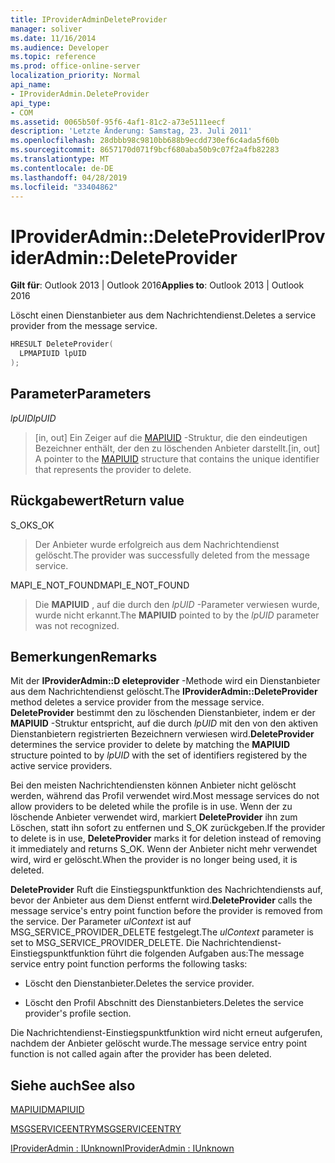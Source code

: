 ```yaml
---
title: IProviderAdminDeleteProvider
manager: soliver
ms.date: 11/16/2014
ms.audience: Developer
ms.topic: reference
ms.prod: office-online-server
localization_priority: Normal
api_name:
- IProviderAdmin.DeleteProvider
api_type:
- COM
ms.assetid: 0065b50f-95f6-4af1-81c2-a73e5111eecf
description: 'Letzte Änderung: Samstag, 23. Juli 2011'
ms.openlocfilehash: 28dbbb98c9810bb688b9ecdd730ef6c4ada5f60b
ms.sourcegitcommit: 8657170d071f9bcf680aba50b9c07f2a4fb82283
ms.translationtype: MT
ms.contentlocale: de-DE
ms.lasthandoff: 04/28/2019
ms.locfileid: "33404862"
---
```

# <a name="iprovideradmindeleteprovider"></a><span data-ttu-id="d9683-103">IProviderAdmin::DeleteProvider</span><span class="sxs-lookup"><span data-stu-id="d9683-103">IProviderAdmin::DeleteProvider</span></span>

  
  
<span data-ttu-id="d9683-104">**Gilt für**: Outlook 2013 | Outlook 2016</span><span class="sxs-lookup"><span data-stu-id="d9683-104">**Applies to**: Outlook 2013 | Outlook 2016</span></span> 
  
<span data-ttu-id="d9683-105">Löscht einen Dienstanbieter aus dem Nachrichtendienst.</span><span class="sxs-lookup"><span data-stu-id="d9683-105">Deletes a service provider from the message service.</span></span>
  
```cpp
HRESULT DeleteProvider(
  LPMAPIUID lpUID
);
```

## <a name="parameters"></a><span data-ttu-id="d9683-106">Parameter</span><span class="sxs-lookup"><span data-stu-id="d9683-106">Parameters</span></span>

 <span data-ttu-id="d9683-107">_lpUID_</span><span class="sxs-lookup"><span data-stu-id="d9683-107">_lpUID_</span></span>
  
> <span data-ttu-id="d9683-108">[in, out] Ein Zeiger auf die [MAPIUID](mapiuid.md) -Struktur, die den eindeutigen Bezeichner enthält, der den zu löschenden Anbieter darstellt.</span><span class="sxs-lookup"><span data-stu-id="d9683-108">[in, out] A pointer to the [MAPIUID](mapiuid.md) structure that contains the unique identifier that represents the provider to delete.</span></span> 
    
## <a name="return-value"></a><span data-ttu-id="d9683-109">Rückgabewert</span><span class="sxs-lookup"><span data-stu-id="d9683-109">Return value</span></span>

<span data-ttu-id="d9683-110">S_OK</span><span class="sxs-lookup"><span data-stu-id="d9683-110">S_OK</span></span> 
  
> <span data-ttu-id="d9683-111">Der Anbieter wurde erfolgreich aus dem Nachrichtendienst gelöscht.</span><span class="sxs-lookup"><span data-stu-id="d9683-111">The provider was successfully deleted from the message service.</span></span>
    
<span data-ttu-id="d9683-112">MAPI_E_NOT_FOUND</span><span class="sxs-lookup"><span data-stu-id="d9683-112">MAPI_E_NOT_FOUND</span></span> 
  
> <span data-ttu-id="d9683-113">Die **MAPIUID** , auf die durch den _lpUID_ -Parameter verwiesen wurde, wurde nicht erkannt.</span><span class="sxs-lookup"><span data-stu-id="d9683-113">The **MAPIUID** pointed to by the  _lpUID_ parameter was not recognized.</span></span> 
    
## <a name="remarks"></a><span data-ttu-id="d9683-114">Bemerkungen</span><span class="sxs-lookup"><span data-stu-id="d9683-114">Remarks</span></span>

<span data-ttu-id="d9683-115">Mit der **IProviderAdmin::D eleteprovider** -Methode wird ein Dienstanbieter aus dem Nachrichtendienst gelöscht.</span><span class="sxs-lookup"><span data-stu-id="d9683-115">The **IProviderAdmin::DeleteProvider** method deletes a service provider from the message service.</span></span> <span data-ttu-id="d9683-116">**DeleteProvider** bestimmt den zu löschenden Dienstanbieter, indem er der **MAPIUID** -Struktur entspricht, auf die durch _lpUID_ mit den von den aktiven Dienstanbietern registrierten Bezeichnern verwiesen wird.</span><span class="sxs-lookup"><span data-stu-id="d9683-116">**DeleteProvider** determines the service provider to delete by matching the **MAPIUID** structure pointed to by  _lpUID_ with the set of identifiers registered by the active service providers.</span></span> 
  
<span data-ttu-id="d9683-117">Bei den meisten Nachrichtendiensten können Anbieter nicht gelöscht werden, während das Profil verwendet wird.</span><span class="sxs-lookup"><span data-stu-id="d9683-117">Most message services do not allow providers to be deleted while the profile is in use.</span></span> <span data-ttu-id="d9683-118">Wenn der zu löschende Anbieter verwendet wird, markiert **DeleteProvider** ihn zum Löschen, statt ihn sofort zu entfernen und S_OK zurückgeben.</span><span class="sxs-lookup"><span data-stu-id="d9683-118">If the provider to delete is in use, **DeleteProvider** marks it for deletion instead of removing it immediately and returns S_OK.</span></span> <span data-ttu-id="d9683-119">Wenn der Anbieter nicht mehr verwendet wird, wird er gelöscht.</span><span class="sxs-lookup"><span data-stu-id="d9683-119">When the provider is no longer being used, it is deleted.</span></span> 
  
 <span data-ttu-id="d9683-120">**DeleteProvider** Ruft die Einstiegspunktfunktion des Nachrichtendiensts auf, bevor der Anbieter aus dem Dienst entfernt wird.</span><span class="sxs-lookup"><span data-stu-id="d9683-120">**DeleteProvider** calls the message service's entry point function before the provider is removed from the service.</span></span> <span data-ttu-id="d9683-121">Der Parameter _ulContext_ ist auf MSG_SERVICE_PROVIDER_DELETE festgelegt.</span><span class="sxs-lookup"><span data-stu-id="d9683-121">The  _ulContext_ parameter is set to MSG_SERVICE_PROVIDER_DELETE.</span></span> <span data-ttu-id="d9683-122">Die Nachrichtendienst-Einstiegspunktfunktion führt die folgenden Aufgaben aus:</span><span class="sxs-lookup"><span data-stu-id="d9683-122">The message service entry point function performs the following tasks:</span></span> 
  
- <span data-ttu-id="d9683-123">Löscht den Dienstanbieter.</span><span class="sxs-lookup"><span data-stu-id="d9683-123">Deletes the service provider.</span></span>
    
- <span data-ttu-id="d9683-124">Löscht den Profil Abschnitt des Dienstanbieters.</span><span class="sxs-lookup"><span data-stu-id="d9683-124">Deletes the service provider's profile section.</span></span>
    
<span data-ttu-id="d9683-125">Die Nachrichtendienst-Einstiegspunktfunktion wird nicht erneut aufgerufen, nachdem der Anbieter gelöscht wurde.</span><span class="sxs-lookup"><span data-stu-id="d9683-125">The message service entry point function is not called again after the provider has been deleted.</span></span>
  
## <a name="see-also"></a><span data-ttu-id="d9683-126">Siehe auch</span><span class="sxs-lookup"><span data-stu-id="d9683-126">See also</span></span>



[<span data-ttu-id="d9683-127">MAPIUID</span><span class="sxs-lookup"><span data-stu-id="d9683-127">MAPIUID</span></span>](mapiuid.md)
  
[<span data-ttu-id="d9683-128">MSGSERVICEENTRY</span><span class="sxs-lookup"><span data-stu-id="d9683-128">MSGSERVICEENTRY</span></span>](msgserviceentry.md)
  
[<span data-ttu-id="d9683-129">IProviderAdmin : IUnknown</span><span class="sxs-lookup"><span data-stu-id="d9683-129">IProviderAdmin : IUnknown</span></span>](iprovideradminiunknown.md)

